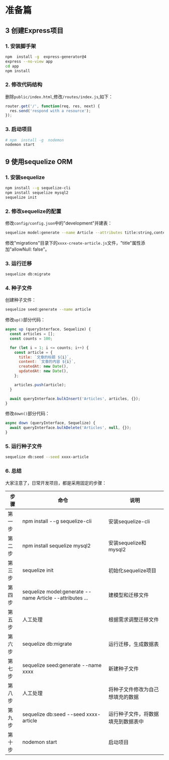 # 准备篇

## 3 创建Express项目

### 1. 安装脚手架

```sh
npm  install -g  express-generator@4
express --no-view app
cd app
npm install
```

### 2. 修改代码结构

删除`public/index.html`,修改`/routes/index.js`,如下：

```js
router.get('/', function(req, res, next) {
  res.send('respond with a resource');
});
```

### 3. 启动项目

```sh
# npm  install -g  nodemon
nodemon start
```

## 9 使用sequelize ORM

### 1. 安装sequelize

```sh
npm install --g sequelize-cli
npm install sequelize mysql2
sequelize init
```

### 2. 修改sequelize的配置

修改`config/config.json`中的"development"并建表：

```sh
sequelize model:generate --name Article --attributes title:string,content:text
```

修改"migrations"目录下的`xxxx-create-article.js`文件，"title"属性添加"allowNull: false"。

### 3. 运行迁移

```sh
sequelize db:migrate
```

### 4. 种子文件

创建种子文件：

```sh
sequelize seed:generate --name article
```

修改`up()`部分代码：

```js
async up (queryInterface, Sequelize) {
  const articles = [];
  const counts = 100;

  for (let i = 1; i <= counts; i++) {
    const article = {
      title: `文章的标题 ${i}`,
      content: `文章的内容 ${i}`,
      createdAt: new Date(),
      updatedAt: new Date(),
    };

    articles.push(article);
  }

  await queryInterface.bulkInsert('Articles', articles, {});
}
```

修改`down()`部分代码：

```js
async down (queryInterface, Sequelize) {
  await queryInterface.bulkDelete('Articles', null, {});
}
```

### 5. 运行种子文件

```sh
sequelize db:seed --seed xxxx-article
```

### 6. 总结

大家注意了，日常开发项目，都是采用固定的步骤：

|步骤|命令|说明|
|---|---|---|
|第一步|npm install --g sequelize-cli|安装sequelize-cli|
|第二步|npm install sequelize mysql2|安装sequelize和mysql2|
|第三步|sequelize init|初始化sequelize项目|
|第四步|sequelize model:generate --name Article --attributes ...|建模型和迁移文件|
|第五步| 人工处理| 根据需求调整迁移文件|
|第六步|sequelize db:migrate|运行迁移，生成数据表|
|第七步|sequelize seed:generate --name xxxx|新建种子文件|
|第八步| 人工处理| 将种子文件修改为自己想填充的数据|
|第九步|sequelize db:seed --seed xxxx-article|运行种子文件，将数据填充到数据表中|
|第十步|nodemon start|启动项目|
